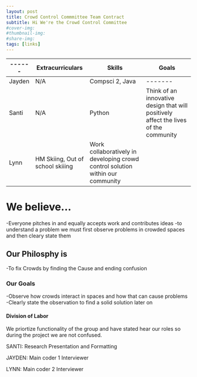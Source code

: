 ```yaml
---
layout: post
title: Crowd Control Commmittee Team Contract
subtitle: Hi We're the Crowd Control Committee
#cover-img:
#thumbnail-img: 
#share-img: 
tags: [links]
---
```



|------| Extracurriculars| Skills | Goals |
|------|-----------------|--------|-------|
|Jayden| N/A |Compsci 2, Java |-------|
|Santi| N/A | Python |Think of an innovative design that will positively affect the lives of the community|
|Lynn| HM Skiing, Out of school skiiing|Work collaboratively in developing crowd control solution within  our community|

<h1> We believe...</h1>
-Everyone pitches in and equally accepts work and contributes ideas
-to understand a problem we must first observe problems in crowded spaces and then cleary state them
 
<h2> Our Philosphy is</h2>
 -To fix Crowds by finding the Cause and ending confusion
 
<h3>Our Goals</h3>
-Observe how crowds interact in spaces and how that can cause problems
-Clearly state the observation to find a solid solution later on


<h4> Division of Labor</h4>
We priortize functionality of the group and have stated hear our roles so during the project we are not confused. 

SANTI:
Research
Presentation and Formatting 

JAYDEN:
Main coder 1
Interviewer

LYNN:
Main coder 2
Interviewer 





